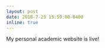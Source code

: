 ```yaml
---
layout: post
date: 2018-7-25 15:59:00-0400
inline: true
---
```


My personal academic website is live!
